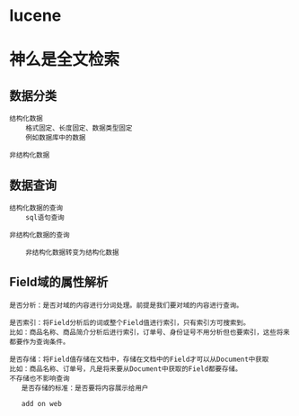 # lucene 
# 神么是全文检索

## 数据分类

    结构化数据
        格式固定、长度固定、数据类型固定
        例如数据库中的数据
        
    非结构化数据
    
##  数据查询
    
    结构化数据的查询
        sql语句查询
        
    非结构化数据的查询
        
        非结构化数据转变为结构化数据
        
        
## Field域的属性解析

    是否分析：是否对域的内容进行分词处理。前提是我们要对域的内容进行查询。
    
    是否索引：将Field分析后的词或整个Field值进行索引，只有索引方可搜索到。
    比如：商品名称、商品简介分析后进行索引，订单号、身份证号不用分析但也要索引，这些将来都要作为查询条件。
    
    是否存储：将Field值存储在文档中，存储在文档中的Field才可以从Document中获取
    比如：商品名称、订单号，凡是将来要从Document中获取的Field都要存储。
    不存储也不影响查询
       是否存储的标准：是否要将内容展示给用户
       
       add on web


